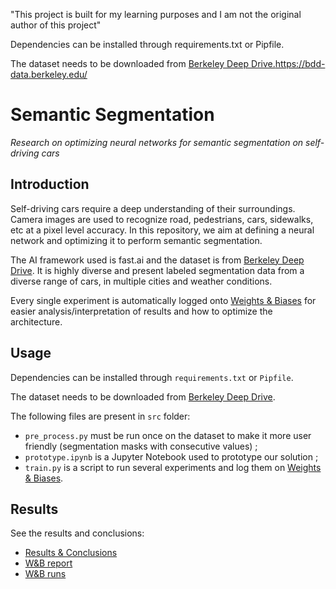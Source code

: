 "This project is built for my learning purposes and I am not the original author of this project"

Dependencies can be installed through requirements.txt or Pipfile.

The dataset needs to be downloaded from [Berkeley Deep Drive.](https://bdd-data.berkeley.edu/)https://bdd-data.berkeley.edu/

# Semantic Segmentation

*Research on optimizing neural networks for semantic segmentation on self-driving cars*

## Introduction

Self-driving cars require a deep understanding of their surroundings. Camera images are used to recognize road, pedestrians, cars, sidewalks, etc at a pixel level accuracy. In this repository, we aim at defining a neural network and optimizing it to perform semantic segmentation.

The AI framework used is fast.ai and the dataset is from [Berkeley Deep Drive](https://bdd-data.berkeley.edu/). It is highly diverse and present labeled segmentation data from a diverse range of cars, in multiple cities and weather conditions.

Every single experiment is automatically logged onto [Weights & Biases](https://www.wandb.com/) for easier analysis/interpretation of results and how to optimize the architecture.

## Usage

Dependencies can be installed through `requirements.txt` or `Pipfile`.

The dataset needs to be downloaded from [Berkeley Deep Drive](https://bdd-data.berkeley.edu/).

The following files are present in `src` folder:

- `pre_process.py` must be run once on the dataset to make it more user friendly (segmentation masks with consecutive values) ;
- `prototype.ipynb` is a Jupyter Notebook used to prototype our solution ;
- `train.py` is a script to run several experiments and log them on [Weights & Biases](https://www.wandb.com/).

## Results

See the results and conclusions:

- [Results & Conclusions](https://www.wandb.com/articles/semantic-segmentation-for-self-driving-cars)
- [W&B report](https://app.wandb.ai/borisd13/semantic-segmentation/reports?view=borisd13%2FSemantic%20Segmentation%20Report)
- [W&B runs](https://app.wandb.ai/borisd13/semantic-segmentation/?workspace=user-borisd13)

